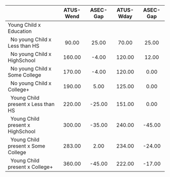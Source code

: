 
|                      |    ATUS-Wend |     ASEC-Gap |    ATUS-Wday |     ASEC-Gap |
| -------------------- | :----------: | :----------: | :----------: | :----------: |
| Young Child x Education |              |              |              |              |
| &nbsp;&nbsp;No young Child x Less than HS |        90.00 |        25.00 |        70.00 |        25.00 |
| &nbsp;&nbsp;No young Child x HighSchool |       160.00 |        -4.00 |       120.00 |        12.00 |
| &nbsp;&nbsp;No young Child x Some College |       170.00 |        -4.00 |       120.00 |         0.00 |
| &nbsp;&nbsp;No young Child x College+ |       190.00 |         5.00 |       125.00 |         0.00 |
| &nbsp;&nbsp;Young Child present x Less than HS |       220.00 |       -25.00 |       151.00 |         0.00 |
| &nbsp;&nbsp;Young Child present x HighSchool |       300.00 |       -35.00 |       240.00 |       -45.00 |
| &nbsp;&nbsp;Young Child present x Some College |       283.00 |         2.00 |       234.00 |       -24.00 |
| &nbsp;&nbsp;Young Child present x College+ |       360.00 |       -45.00 |       222.00 |       -17.00 |

